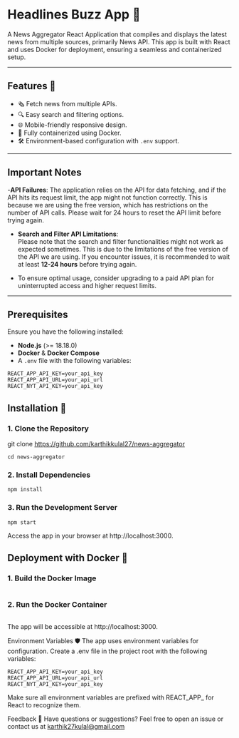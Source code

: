 # Headlines Buzz App 📰  
A News Aggregator React Application that compiles and displays the latest news from multiple sources, primarily News API. This app is built with React and uses Docker for deployment, ensuring a seamless and containerized setup.

---

## Features 🚀  
- 🗞️ Fetch news from multiple APIs.  
- 🔍 Easy search and filtering options.  
- 🌐 Mobile-friendly responsive design.  
- 🚢 Fully containerized using Docker.  
- 🛠️ Environment-based configuration with `.env` support.  

---

## Important Notes  

-**API Failures**:
The application relies on the API for data fetching, and if the API hits its request limit, the app might not function correctly. This is because we are using the free version, which has restrictions on the number of API calls. Please wait for 24 hours to reset the API limit before trying again.


- **Search and Filter API Limitations**:  
  Please note that the search and filter functionalities might not work as expected sometimes. This is due to the limitations of the free version of the API we are using. If you encounter issues, it is recommended to wait at least **12-24 hours** before trying again.  

- To ensure optimal usage, consider upgrading to a paid API plan for uninterrupted access and higher request limits.  

---

## Prerequisites  
Ensure you have the following installed:  
- **Node.js** (>= 18.18.0)  
- **Docker** & **Docker Compose**  
- A `.env` file with the following variables:  

```env
REACT_APP_API_KEY=your_api_key
REACT_APP_API_URL=your_api_url
REACT_NYT_API_KEY=your_api_key
```


## Installation 🔧  

### 1. Clone the Repository  
git clone https://github.com/karthikkulal27/news-aggregator  
```
cd news-aggregator  
```


### 2. Install Dependencies 
```
npm install
```

### 3. Run the Development Server
```
npm start
```
Access the app in your browser at http://localhost:3000.

## Deployment with Docker 🚢
### 1. Build the Docker Image
```docker build -t news-aggregator .
```

### 2. Run the Docker Container

```docker run --env-file .env -p 3000:80 news-aggregator
```

The app will be accessible at http://localhost:3000.

Environment Variables 🛡️
The app uses environment variables for configuration. Create a .env file in the project root with the following variables:

```env
REACT_APP_API_KEY=your_api_key
REACT_APP_API_URL=your_api_url
REACT_NYT_API_KEY=your_api_key
```

Make sure all environment variables are prefixed with REACT_APP_ for React to recognize them.



Feedback 💬
Have questions or suggestions? Feel free to open an issue or contact us at karthik27kulal@gmail.com



